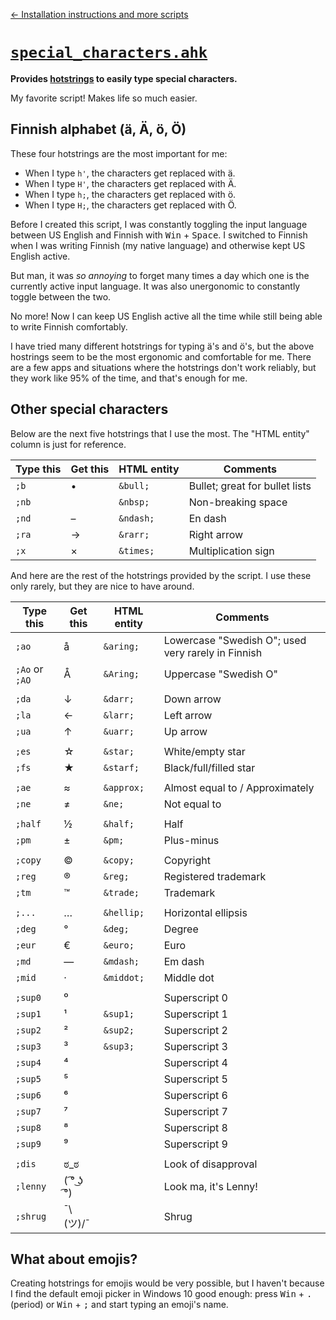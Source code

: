 [&larr; Installation instructions and more scripts](../../README.md)

# [`special_characters.ahk`](./special_characters.ahk)

**Provides [hotstrings][] to easily type special characters.**

[hotstrings]: https://lexikos.github.io/v2/docs/Hotstrings.htm

My favorite script!
Makes life so much easier.

## Finnish alphabet (ä, Ä, ö, Ö)

These four hotstrings are the most important for me:

- When I type `h'`, the characters get replaced with ä.
- When I type `H'`, the characters get replaced with Ä.
- When I type `h;`, the characters get replaced with ö.
- When I type `H;`, the characters get replaced with Ö.

Before I created this script,
I was constantly toggling the input language
between US English and Finnish
with <kbd>Win</kbd> + <kbd>Space</kbd>.
I switched to Finnish when I was writing Finnish (my native language)
and otherwise kept US English active.

But man, it was _so annoying_
to forget many times a day which one is the currently active input language.
It was also unergonomic to constantly toggle between the two.

No more!
Now I can keep US English active all the time
while still being able to write Finnish comfortably.

I have tried many different hotstrings for typing ä's and ö's,
but the above hostrings seem to be the most ergonomic and comfortable for me.
There are a few apps and situations
where the hotstrings don't work reliably,
but they work like 95% of the time,
and that's enough for me.

## Other special characters

Below are the next five hotstrings
that I use the most.
The "HTML entity" column
is just for reference.

| Type this | Get this | HTML entity | Comments                       |
| --------- | -------- | ----------- | ------------------------------ |
| `;b`      | •        | `&bull;`    | Bullet; great for bullet lists |
| `;nb`     |          | `&nbsp;`    | Non-breaking space             |
| `;nd`     | –        | `&ndash;`   | En dash                        |
| `;ra`     | →        | `&rarr;`    | Right arrow                    |
| `;x`      | ×        | `&times;`   | Multiplication sign            |

And here are the rest of the hotstrings
provided by the script.
I use these only rarely,
but they are nice to have around.

| Type this      | Get this  | HTML entity | Comments                                           |
| -------------- | --------- | ----------- | -------------------------------------------------- |
| `;ao`          | å         | `&aring;`   | Lowercase "Swedish O"; used very rarely in Finnish |
| `;Ao` or `;AO` | Å         | `&Aring;`   | Uppercase "Swedish O"                              |
|                |           |             |                                                    |
| `;da`          | ↓         | `&darr;`    | Down arrow                                         |
| `;la`          | ←         | `&larr;`    | Left arrow                                         |
| `;ua`          | ↑         | `&uarr;`    | Up arrow                                           |
|                |           |             |                                                    |
| `;es`          | ☆         | `&star;`    | White/empty star                                   |
| `;fs`          | ★         | `&starf;`   | Black/full/filled star                             |
|                |           |             |                                                    |
| `;ae`          | ≈         | `&approx;`  | Almost equal to / Approximately                    |
| `;ne`          | ≠         | `&ne;`      | Not equal to                                       |
|                |           |             |                                                    |
| `;half`        | ½         | `&half;`    | Half                                               |
| `;pm`          | ±         | `&pm;`      | Plus-minus                                         |
|                |           |             |                                                    |
| `;copy`        | ©         | `&copy;`    | Copyright                                          |
| `;reg`         | ®         | `&reg;`     | Registered trademark                               |
| `;tm`          | ™         | `&trade;`   | Trademark                                          |
|                |           |             |                                                    |
| `;...`         | …         | `&hellip;`  | Horizontal ellipsis                                |
| `;deg`         | °         | `&deg;`     | Degree                                             |
| `;eur`         | €         | `&euro;`    | Euro                                               |
| `;md`          | —         | `&mdash;`   | Em dash                                            |
| `;mid`         | ·         | `&middot;`  | Middle dot                                         |
|                |           |             |                                                    |
| `;sup0`        | ⁰         |             | Superscript 0                                      |
| `;sup1`        | ¹         | `&sup1;`    | Superscript 1                                      |
| `;sup2`        | ²         | `&sup2;`    | Superscript 2                                      |
| `;sup3`        | ³         | `&sup3;`    | Superscript 3                                      |
| `;sup4`        | ⁴         |             | Superscript 4                                      |
| `;sup5`        | ⁵         |             | Superscript 5                                      |
| `;sup6`        | ⁶         |             | Superscript 6                                      |
| `;sup7`        | ⁷         |             | Superscript 7                                      |
| `;sup8`        | ⁸         |             | Superscript 8                                      |
| `;sup9`        | ⁹         |             | Superscript 9                                      |
|                |           |             |                                                    |
| `;dis`         | ಠ_ಠ       |             | Look of disapproval                                |
| `;lenny`       | ( ͡° ͜ʖ ͡°)  |             | Look ma, it's Lenny!                               |
| `;shrug`       | ¯\\(ツ)/¯ |             | Shrug                                              |

## What about emojis?

Creating hotstrings for emojis would be very possible,
but I haven't because
I find the default emoji picker in Windows 10 good enough:
press <kbd>Win</kbd> + <kbd>.</kbd> (period)
or <kbd>Win</kbd> + <kbd>;</kbd>
and start typing an emoji's name.
